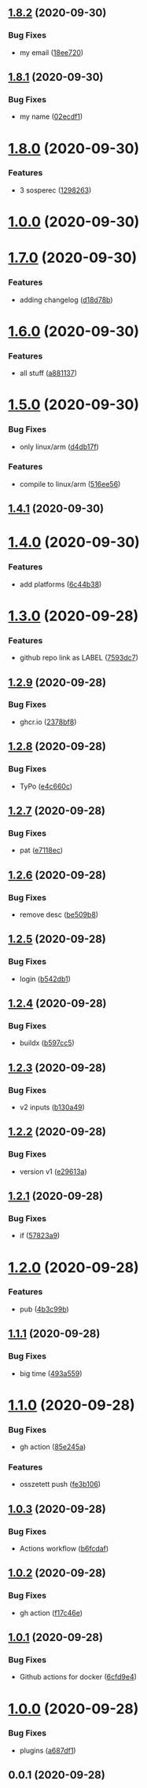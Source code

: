 ## [1.8.2](https://github.com/MatyiFKBT/docker-teszt/compare/v1.8.1...v1.8.2) (2020-09-30)


### Bug Fixes

* my email ([18ee720](https://github.com/MatyiFKBT/docker-teszt/commit/18ee7204c4830bd7fe6032c53c33271e2418de54))

## [1.8.1](https://github.com/MatyiFKBT/docker-teszt/compare/v1.8.0...v1.8.1) (2020-09-30)


### Bug Fixes

* my name ([02ecdf1](https://github.com/MatyiFKBT/docker-teszt/commit/02ecdf1d77285a9447a87d8361cdbb9933911f10))

# [1.8.0](https://github.com/MatyiFKBT/docker-teszt/compare/v1.7.1...v1.8.0) (2020-09-30)


### Features

* 3 sosperec ([1298263](https://github.com/MatyiFKBT/docker-teszt/commit/1298263e12a4e891038c7c2a3d914f8534fb621b))

# [1.0.0](https://github.com/MatyiFKBT/docker-teszt/compare/v1.7.0...v1.0.0) (2020-09-30)



# [1.7.0](https://github.com/MatyiFKBT/docker-teszt/compare/v1.6.0...v1.7.0) (2020-09-30)


### Features

* adding changelog ([d18d78b](https://github.com/MatyiFKBT/docker-teszt/commit/d18d78b41b36ac7dc02439f7238dde1f32271a7a))



# [1.6.0](https://github.com/MatyiFKBT/docker-teszt/compare/v1.5.0...v1.6.0) (2020-09-30)


### Features

* all stuff ([a881137](https://github.com/MatyiFKBT/docker-teszt/commit/a88113771c2865ddd80885d987ffca63a5f9e815))



# [1.5.0](https://github.com/MatyiFKBT/docker-teszt/compare/v1.4.1...v1.5.0) (2020-09-30)


### Bug Fixes

* only linux/arm ([d4db17f](https://github.com/MatyiFKBT/docker-teszt/commit/d4db17f036dbbd789f4892ca1442a5e5ea5e0f93))


### Features

* compile to linux/arm ([516ee56](https://github.com/MatyiFKBT/docker-teszt/commit/516ee568388bae99e658de586a39ba647f61ae9c))



## [1.4.1](https://github.com/MatyiFKBT/docker-teszt/compare/v1.4.0...v1.4.1) (2020-09-30)



# [1.4.0](https://github.com/MatyiFKBT/docker-teszt/compare/v1.3.0...v1.4.0) (2020-09-30)


### Features

* add platforms ([6c44b38](https://github.com/MatyiFKBT/docker-teszt/commit/6c44b383cbc20c0efba243f0e79d45a03d6b1257))



# [1.3.0](https://github.com/MatyiFKBT/docker-teszt/compare/v1.2.9...v1.3.0) (2020-09-28)


### Features

* github repo link as LABEL ([7593dc7](https://github.com/MatyiFKBT/docker-teszt/commit/7593dc7e0b4c046ef2921e1bac98f360a8aca14b))



## [1.2.9](https://github.com/MatyiFKBT/docker-teszt/compare/v1.2.8...v1.2.9) (2020-09-28)


### Bug Fixes

* ghcr.io ([2378bf8](https://github.com/MatyiFKBT/docker-teszt/commit/2378bf85b3b8ed1a97c0fbed58fcfafa67932272))



## [1.2.8](https://github.com/MatyiFKBT/docker-teszt/compare/v1.2.7...v1.2.8) (2020-09-28)


### Bug Fixes

* TyPo ([e4c660c](https://github.com/MatyiFKBT/docker-teszt/commit/e4c660c2a322319994c7ad70d36e36fcb7290763))



## [1.2.7](https://github.com/MatyiFKBT/docker-teszt/compare/v1.2.6...v1.2.7) (2020-09-28)


### Bug Fixes

* pat ([e7118ec](https://github.com/MatyiFKBT/docker-teszt/commit/e7118ec077e9e5e4251e1b5545a53867e932cd18))



## [1.2.6](https://github.com/MatyiFKBT/docker-teszt/compare/v1.2.5...v1.2.6) (2020-09-28)


### Bug Fixes

* remove desc ([be509b8](https://github.com/MatyiFKBT/docker-teszt/commit/be509b8b31f9ba93c3cffc0eaf0090ac8a112a84))



## [1.2.5](https://github.com/MatyiFKBT/docker-teszt/compare/v1.2.4...v1.2.5) (2020-09-28)


### Bug Fixes

* login ([b542db1](https://github.com/MatyiFKBT/docker-teszt/commit/b542db13f2c669b2235b6ae7127de1671cd2a976))



## [1.2.4](https://github.com/MatyiFKBT/docker-teszt/compare/v1.2.3...v1.2.4) (2020-09-28)


### Bug Fixes

* buildx ([b597cc5](https://github.com/MatyiFKBT/docker-teszt/commit/b597cc58221963fdcf5cb56b15138507ab908e82))



## [1.2.3](https://github.com/MatyiFKBT/docker-teszt/compare/v1.2.2...v1.2.3) (2020-09-28)


### Bug Fixes

* v2 inputs ([b130a49](https://github.com/MatyiFKBT/docker-teszt/commit/b130a496675a971d45cdfe349eda93cd9b65aabe))



## [1.2.2](https://github.com/MatyiFKBT/docker-teszt/compare/v1.2.1...v1.2.2) (2020-09-28)


### Bug Fixes

* version v1 ([e29613a](https://github.com/MatyiFKBT/docker-teszt/commit/e29613ad4c69bd0e758ed1b02ca97390221e5a1b))



## [1.2.1](https://github.com/MatyiFKBT/docker-teszt/compare/v1.2.0...v1.2.1) (2020-09-28)


### Bug Fixes

* if ([57823a9](https://github.com/MatyiFKBT/docker-teszt/commit/57823a9c41cebb9aac099568151f4981a12d73f8))



# [1.2.0](https://github.com/MatyiFKBT/docker-teszt/compare/v1.1.1...v1.2.0) (2020-09-28)


### Features

* pub ([4b3c99b](https://github.com/MatyiFKBT/docker-teszt/commit/4b3c99b7620d58ceb1b77aeb0f66e0681753ef2f))



## [1.1.1](https://github.com/MatyiFKBT/docker-teszt/compare/v1.1.0...v1.1.1) (2020-09-28)


### Bug Fixes

* big time ([493a559](https://github.com/MatyiFKBT/docker-teszt/commit/493a55931370e9be368eb6578e9eec514a2814b5))



# [1.1.0](https://github.com/MatyiFKBT/docker-teszt/compare/v1.0.3...v1.1.0) (2020-09-28)


### Bug Fixes

* gh action ([85e245a](https://github.com/MatyiFKBT/docker-teszt/commit/85e245aa54ec9a867accde22ef8377b91cef657d))


### Features

* osszetett push ([fe3b106](https://github.com/MatyiFKBT/docker-teszt/commit/fe3b1068f6787e94ba862c03709df0e7e38d8c7c))



## [1.0.3](https://github.com/MatyiFKBT/docker-teszt/compare/v1.0.2...v1.0.3) (2020-09-28)


### Bug Fixes

* Actions workflow ([b6fcdaf](https://github.com/MatyiFKBT/docker-teszt/commit/b6fcdaf122b479d29547986a9315f4a6a5973b4f))



## [1.0.2](https://github.com/MatyiFKBT/docker-teszt/compare/v1.0.1...v1.0.2) (2020-09-28)


### Bug Fixes

* gh action ([f17c46e](https://github.com/MatyiFKBT/docker-teszt/commit/f17c46e148161c78848a489596a58d47b087ca13))



## [1.0.1](https://github.com/MatyiFKBT/docker-teszt/compare/v0.0.1...v1.0.1) (2020-09-28)


### Bug Fixes

* Github actions for docker ([6cfd9e4](https://github.com/MatyiFKBT/docker-teszt/commit/6cfd9e4f59691e23ca8736c219b50c0af2729a24))



# [1.0.0](https://github.com/MatyiFKBT/docker-teszt/compare/0.0.1...v1.0.0) (2020-09-28)


### Bug Fixes

* plugins ([a687df1](https://github.com/MatyiFKBT/docker-teszt/commit/a687df1bb84b5743820003330c1211e69c1e4ddb))



## 0.0.1 (2020-09-28)

